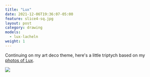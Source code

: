 ```yaml
---
title: "Lux"
date: 2021-12-06T19:36:07-05:00
feature: slice4-sq.jpg
layout: post
category: drawing
models:
  - lux-lacheln
weight: 1
---
```


Continuing on my art deco theme, here's a little triptych based on my [photos of
Lux](/photos/lux/).

[![]({{site.static}}{{page.url}}/Lux-triptych-sm.jpg)]({{site.static}}{{page.url}}/Lux-triptych.jpg)